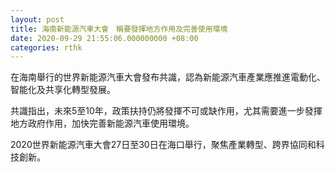 ```yaml
---
layout: post
title: 海南新能源汽車大會　稱要發揮地方作用及完善使用環境
date: 2020-09-29 21:55:06.000000000 +08:00
categories: rthk
---
```


在海南舉行的世界新能源汽車大會發布共識，認為新能源汽車產業應推進電動化、智能化及共享化轉型發展。

共識指出，未來5至10年，政策扶持仍將發揮不可或缺作用，尤其需要進一步發揮地方政府作用，加快完善新能源汽車使用環境。

2020世界新能源汽車大會27日至30日在海口舉行，聚焦產業轉型、跨界協同和科技創新。
